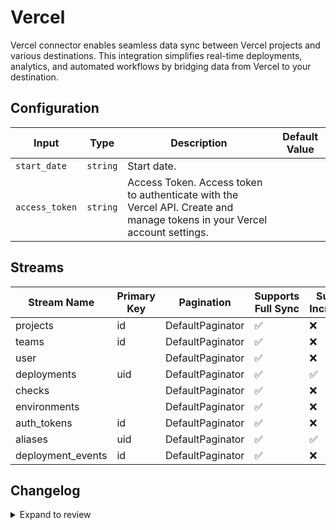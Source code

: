 # Vercel
 Vercel connector  enables seamless data sync between Vercel projects and various destinations. This integration simplifies real-time deployments, analytics, and automated workflows by bridging data from Vercel to your destination.

## Configuration

| Input | Type | Description | Default Value |
|-------|------|-------------|---------------|
| `start_date` | `string` | Start date.  |  |
| `access_token` | `string` | Access Token. Access token to authenticate with the Vercel API. Create and manage tokens in your Vercel account settings. |  |

## Streams
| Stream Name | Primary Key | Pagination | Supports Full Sync | Supports Incremental |
|-------------|-------------|------------|---------------------|----------------------|
| projects | id | DefaultPaginator | ✅ |  ❌  |
| teams | id | DefaultPaginator | ✅ |  ❌  |
| user |  | DefaultPaginator | ✅ |  ❌  |
| deployments | uid | DefaultPaginator | ✅ |  ✅  |
| checks |  | DefaultPaginator | ✅ |  ❌  |
| environments |  | DefaultPaginator | ✅ |  ❌  |
| auth_tokens | id | DefaultPaginator | ✅ |  ❌  |
| aliases | uid | DefaultPaginator | ✅ |  ✅  |
| deployment_events | id | DefaultPaginator | ✅ |  ❌  |

## Changelog

<details>
  <summary>Expand to review</summary>

| Version          | Date              | Pull Request | Subject        |
|------------------|-------------------|--------------|----------------|
| 0.0.38 | 2025-10-21 | [68340](https://github.com/airbytehq/airbyte/pull/68340) | Update dependencies |
| 0.0.37 | 2025-10-14 | [67949](https://github.com/airbytehq/airbyte/pull/67949) | Update dependencies |
| 0.0.36 | 2025-10-07 | [67333](https://github.com/airbytehq/airbyte/pull/67333) | Update dependencies |
| 0.0.35 | 2025-09-30 | [66451](https://github.com/airbytehq/airbyte/pull/66451) | Update dependencies |
| 0.0.34 | 2025-09-09 | [65661](https://github.com/airbytehq/airbyte/pull/65661) | Update dependencies |
| 0.0.33 | 2025-08-24 | [65487](https://github.com/airbytehq/airbyte/pull/65487) | Update dependencies |
| 0.0.32 | 2025-08-09 | [64356](https://github.com/airbytehq/airbyte/pull/64356) | Update dependencies |
| 0.0.31 | 2025-07-26 | [64063](https://github.com/airbytehq/airbyte/pull/64063) | Update dependencies |
| 0.0.30 | 2025-07-20 | [63689](https://github.com/airbytehq/airbyte/pull/63689) | Update dependencies |
| 0.0.29 | 2025-07-12 | [63189](https://github.com/airbytehq/airbyte/pull/63189) | Update dependencies |
| 0.0.28 | 2025-07-05 | [62686](https://github.com/airbytehq/airbyte/pull/62686) | Update dependencies |
| 0.0.27 | 2025-06-28 | [62213](https://github.com/airbytehq/airbyte/pull/62213) | Update dependencies |
| 0.0.26 | 2025-06-21 | [61765](https://github.com/airbytehq/airbyte/pull/61765) | Update dependencies |
| 0.0.25 | 2025-06-15 | [61175](https://github.com/airbytehq/airbyte/pull/61175) | Update dependencies |
| 0.0.24 | 2025-05-24 | [60775](https://github.com/airbytehq/airbyte/pull/60775) | Update dependencies |
| 0.0.23 | 2025-05-10 | [59912](https://github.com/airbytehq/airbyte/pull/59912) | Update dependencies |
| 0.0.22 | 2025-05-04 | [59564](https://github.com/airbytehq/airbyte/pull/59564) | Update dependencies |
| 0.0.21 | 2025-04-26 | [58950](https://github.com/airbytehq/airbyte/pull/58950) | Update dependencies |
| 0.0.20 | 2025-04-19 | [58553](https://github.com/airbytehq/airbyte/pull/58553) | Update dependencies |
| 0.0.19 | 2025-04-13 | [58036](https://github.com/airbytehq/airbyte/pull/58036) | Update dependencies |
| 0.0.18 | 2025-04-05 | [57462](https://github.com/airbytehq/airbyte/pull/57462) | Update dependencies |
| 0.0.17 | 2025-03-29 | [56867](https://github.com/airbytehq/airbyte/pull/56867) | Update dependencies |
| 0.0.16 | 2025-03-22 | [56275](https://github.com/airbytehq/airbyte/pull/56275) | Update dependencies |
| 0.0.15 | 2025-03-08 | [55616](https://github.com/airbytehq/airbyte/pull/55616) | Update dependencies |
| 0.0.14 | 2025-03-01 | [55107](https://github.com/airbytehq/airbyte/pull/55107) | Update dependencies |
| 0.0.13 | 2025-02-22 | [54460](https://github.com/airbytehq/airbyte/pull/54460) | Update dependencies |
| 0.0.12 | 2025-02-15 | [54040](https://github.com/airbytehq/airbyte/pull/54040) | Update dependencies |
| 0.0.11 | 2025-02-08 | [53518](https://github.com/airbytehq/airbyte/pull/53518) | Update dependencies |
| 0.0.10 | 2025-02-01 | [53112](https://github.com/airbytehq/airbyte/pull/53112) | Update dependencies |
| 0.0.9 | 2025-01-25 | [52398](https://github.com/airbytehq/airbyte/pull/52398) | Update dependencies |
| 0.0.8 | 2025-01-18 | [51992](https://github.com/airbytehq/airbyte/pull/51992) | Update dependencies |
| 0.0.7 | 2025-01-11 | [51441](https://github.com/airbytehq/airbyte/pull/51441) | Update dependencies |
| 0.0.6 | 2024-12-28 | [50822](https://github.com/airbytehq/airbyte/pull/50822) | Update dependencies |
| 0.0.5 | 2024-12-21 | [50373](https://github.com/airbytehq/airbyte/pull/50373) | Update dependencies |
| 0.0.4 | 2024-12-14 | [49786](https://github.com/airbytehq/airbyte/pull/49786) | Update dependencies |
| 0.0.3 | 2024-12-12 | [49421](https://github.com/airbytehq/airbyte/pull/49421) | Update dependencies |
| 0.0.2 | 2024-11-04 | [48270](https://github.com/airbytehq/airbyte/pull/48270) | Update dependencies |
| 0.0.1 | 2024-10-22 | | Initial release by [@bishalbera](https://github.com/bishalbera) via Connector Builder |

</details>
